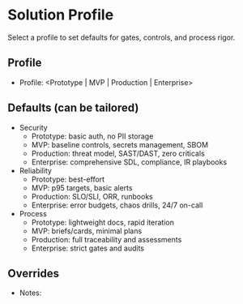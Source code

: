 # Solution Profile

Select a profile to set defaults for gates, controls, and process rigor.

## Profile
- Profile: <Prototype | MVP | Production | Enterprise>

## Defaults (can be tailored)
- Security
  - Prototype: basic auth, no PII storage
  - MVP: baseline controls, secrets management, SBOM
  - Production: threat model, SAST/DAST, zero criticals
  - Enterprise: comprehensive SDL, compliance, IR playbooks
- Reliability
  - Prototype: best-effort
  - MVP: p95 targets, basic alerts
  - Production: SLO/SLI, ORR, runbooks
  - Enterprise: error budgets, chaos drills, 24/7 on-call
- Process
  - Prototype: lightweight docs, rapid iteration
  - MVP: briefs/cards, minimal plans
  - Production: full traceability and assessments
  - Enterprise: strict gates and audits

## Overrides
- Notes: <tailoring decisions>

